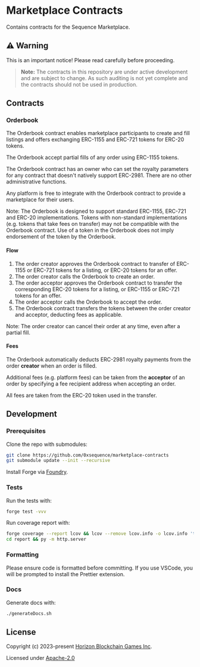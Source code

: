 # Marketplace Contracts

Contains contracts for the Sequence Marketplace.

## ⚠️ Warning

This is an important notice! Please read carefully before proceeding.

> **Note:** The contracts in this repository are under active development and are subject to change. As such auditing is not yet complete and the contracts should not be used in production.

## Contracts

### Orderbook

The Orderbook contract enables marketplace participants to create and fill listings and offers exchanging ERC-1155 and ERC-721 tokens for ERC-20 tokens.

The Orderbook accept partial fills of any order using ERC-1155 tokens.

The Orderbook contract has an owner who can set the royalty parameters for any contract that doesn't natively support ERC-2981. There are no other administrative functions.

Any platform is free to integrate with the Orderbook contract to provide a marketplace for their users.

Note: The Orderbook is designed to support standard ERC-1155, ERC-721 and ERC-20 implementations. Tokens with non-standard implementations (e.g. tokens that take fees on transfer) may not be compatible with the Orderbook contract. Use of a token in the Orderbook does not imply endorsement of the token by the Orderbook.

#### Flow

1. The order creator approves the Orderbook contract to transfer of ERC-1155 or ERC-721 tokens for a listing, or ERC-20 tokens for an offer.
2. The order creator calls the Orderbook to create an order.
3. The order acceptor approves the Orderbook contract to transfer the corresponding ERC-20 tokens for a listing, or ERC-1155 or ERC-721 tokens for an offer.
4. The order acceptor calls the Orderbook to accept the order.
5. The Orderbook contract transfers the tokens between the order creator and acceptor, deducting fees as applicable.

Note: The order creator can cancel their order at any time, even after a partial fill.

#### Fees

The Orderbook automatically deducts ERC-2981 royalty payments from the order **creator** when an order is filled.

Additional fees (e.g. platform fees) can be taken from the **acceptor** of an order by specifying a fee recipient address when accepting an order.

All fees are taken from the ERC-20 token used in the transfer.

## Development

### Prerequisites

Clone the repo with submodules:

```bash
git clone https://github.com/0xsequence/marketplace-contracts
git submodule update --init --recursive
```

Install Forge via [Foundry](https://book.getfoundry.sh/getting-started/installation).

### Tests

Run the tests with:

```bash
forge test -vvv
```

Run coverage report with:

```bash
forge coverage --report lcov && lcov --remove lcov.info -o lcov.info 'test/*' 'script/*' && genhtml -o report lcov.info
cd report && py -m http.server
```

### Formatting

Please ensure code is formatted before committing. If you use VSCode, you will be prompted to install the Prettier extension.

### Docs

Generate docs with:

```bash
./generateDocs.sh
```

## License

Copyright (c) 2023-present [Horizon Blockchain Games Inc](https://horizon.io).

Licensed under [Apache-2.0](./LICENSE)
